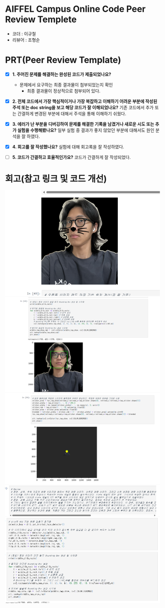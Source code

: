 # AIFFEL Campus Online Code Peer Review Templete
- 코더 : 이규철
- 리뷰어 : 조형순


# PRT(Peer Review Template)
- [X]  **1. 주어진 문제를 해결하는 완성된 코드가 제출되었나요?**
    - 문제에서 요구하는 최종 결과물이 첨부되었는지 확인
        - 최종 결과물이 정상적으로 첨부되어 있다.
    
- [X]  **2. 전체 코드에서 가장 핵심적이거나 가장 복잡하고 이해하기 어려운 부분에 작성된 
주석 또는 doc string을 보고 해당 코드가 잘 이해되었나요?**
    기존 코드에서 추가 또는 간결하게 변경된 부분에 대해서 주석을 통해 이해하기 쉬웠다.
        
- [X]  **3. 에러가 난 부분을 디버깅하여 문제를 해결한 기록을 남겼거나
새로운 시도 또는 추가 실험을 수행해봤나요?**
    일부 실험 중 결과가 좋지 않았던 부분에 대해서도 원인 분석을 잘 하였다.
         
- [X]  **4. 회고를 잘 작성했나요?**
    실험에 대해 회고록을 잘 작성하였다.

- [ ]  **5. 코드가 간결하고 효율적인가요?**
    코드가 간결하게 잘 작성되었다.

# 회고(참고 링크 및 코드 개선)
![제출사진](EX03_PRT1.png)
![제출사진](EX03_PRT2.png)
![제출사진](EX03_PRT3.png)
![제출사진](EX03_PRT4.png)
![제출사진](EX03_PRT5.png)
